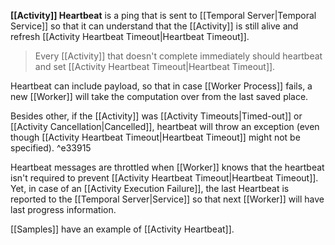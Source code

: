 **[[Activity]] Heartbeat**  is a ping that is sent to [[Temporal Server|Temporal Service]] so that it can understand that the [[Activity]] is still alive and refresh [[Activity Heartbeat Timeout|Heartbeat Timeout]].

> Every [[Activity]] that doesn't complete immediately should heartbeat and set [[Activity Heartbeat Timeout|Heartbeat Timeout]].

Heartbeat can include payload, so that in case [[Worker Process]] fails, a new [[Worker]] will take the computation over from the last saved place. 

Besides other, if the [[Activity]] was [[Activity Timeouts|Timed-out]] or [[Activity Cancellation|Cancelled]],  heartbeat will throw an exception (even though [[Activity Heartbeat Timeout|Heartbeat Timeout]] might not be specified). ^e33915

Heartbeat messages are throttled when [[Worker]] knows that the heartbeat isn't required to prevent [[Activity Heartbeat Timeout|Heartbeat Timeout]]. Yet, in case of an [[Activity Execution Failure]], the last Heartbeat is reported to the [[Temporal Server|Service]] so that next [[Worker]] will have last progress information.

[[Samples]] have an example of [[Activity Heartbeat]].
